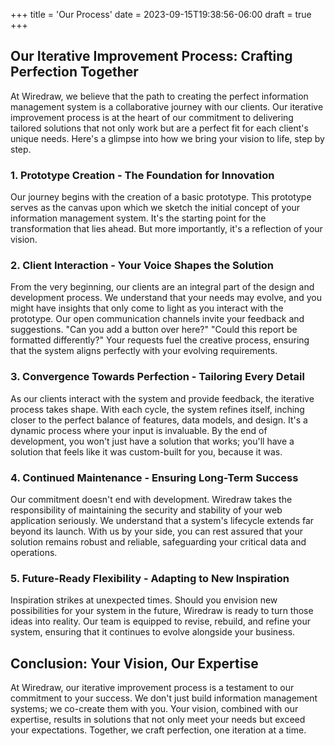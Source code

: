 +++
title = 'Our Process'
date = 2023-09-15T19:38:56-06:00
draft = true
+++

## Our Iterative Improvement Process: Crafting Perfection Together

At Wiredraw, we believe that the path to creating the perfect information management system is a collaborative journey with our clients. Our iterative improvement process is at the heart of our commitment to delivering tailored solutions that not only work but are a perfect fit for each client's unique needs. Here's a glimpse into how we bring your vision to life, step by step.

### 1. Prototype Creation - The Foundation for Innovation

Our journey begins with the creation of a basic prototype. This prototype serves as the canvas upon which we sketch the initial concept of your information management system. It's the starting point for the transformation that lies ahead. But more importantly, it's a reflection of your vision.

### 2. Client Interaction - Your Voice Shapes the Solution

From the very beginning, our clients are an integral part of the design and development process. We understand that your needs may evolve, and you might have insights that only come to light as you interact with the prototype. Our open communication channels invite your feedback and suggestions. "Can you add a button over here?" "Could this report be formatted differently?" Your requests fuel the creative process, ensuring that the system aligns perfectly with your evolving requirements.

### 3. Convergence Towards Perfection - Tailoring Every Detail

As our clients interact with the system and provide feedback, the iterative process takes shape. With each cycle, the system refines itself, inching closer to the perfect balance of features, data models, and design. It's a dynamic process where your input is invaluable. By the end of development, you won't just have a solution that works; you'll have a solution that feels like it was custom-built for you, because it was.

### 4. Continued Maintenance - Ensuring Long-Term Success

Our commitment doesn't end with development. Wiredraw takes the responsibility of maintaining the security and stability of your web application seriously. We understand that a system's lifecycle extends far beyond its launch. With us by your side, you can rest assured that your solution remains robust and reliable, safeguarding your critical data and operations.

### 5. Future-Ready Flexibility - Adapting to New Inspiration

Inspiration strikes at unexpected times. Should you envision new possibilities for your system in the future, Wiredraw is ready to turn those ideas into reality. Our team is equipped to revise, rebuild, and refine your system, ensuring that it continues to evolve alongside your business.

## Conclusion: Your Vision, Our Expertise

At Wiredraw, our iterative improvement process is a testament to our commitment to your success. We don't just build information management systems; we co-create them with you. Your vision, combined with our expertise, results in solutions that not only meet your needs but exceed your expectations. Together, we craft perfection, one iteration at a time.
